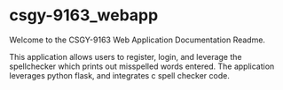 # csgy-9163_webapp
Welcome to the CSGY-9163 Web Application Documentation Readme.

This application allows users to register, login, and leverage the spellchecker which prints out misspelled words entered.
The application leverages python flask, and integrates c spell checker code.

